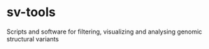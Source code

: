 # sv-tools
Scripts and software for filtering, visualizing and analysing genomic structural variants

